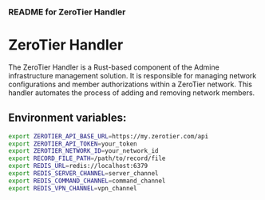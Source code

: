 ### README for ZeroTier Handler

# ZeroTier Handler

The ZeroTier Handler is a Rust-based component of the Admine infrastructure management solution. It is responsible for managing network configurations and member authorizations within a ZeroTier network. This handler automates the process of adding and removing network members.

## Environment variables:

```bash
export ZEROTIER_API_BASE_URL=https://my.zerotier.com/api
export ZEROTIER_API_TOKEN=your_token
export ZEROTIER_NETWORK_ID=your_network_id
export RECORD_FILE_PATH=/path/to/record/file
export REDIS_URL=redis://localhost:6379
export REDIS_SERVER_CHANNEL=server_channel
export REDIS_COMMAND_CHANNEL=command_channel
export REDIS_VPN_CHANNEL=vpn_channel
```
